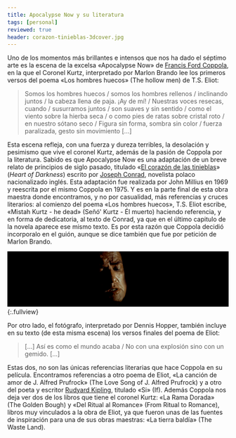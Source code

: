 ```yaml
---
title: Apocalypse Now y su literatura
tags: [personal]
reviewed: true
header: corazon-tinieblas-3dcover.jpg
---
```

Uno de los momentos más brillantes e intensos que nos ha dado el séptimo arte es la escena de la excelsa «Apocalypse Now» de [Francis Ford Coppola](http://es.wikipedia.org/wiki/Francis_Coppola), en la que el Coronel Kurtz, interpretado por Marlon Brando lee los primeros versos del poema «Los hombres huecos» (The hollow men) de T.S. Eliot:

> Somos los hombres huecos / somos los hombres rellenos / inclinando juntos / la cabeza llena de paja. ¡Ay de mí! / Nuestras voces resecas, cuando / susurramos juntos / son suaves y sin sentido / como el viento sobre la hierba seca / o como pies de ratas sobre cristal roto / en nuestro sótano seco / Figura sin forma, sombra sin color / fuerza paralizada, gesto sin movimiento [...]

Esta escena refleja, con una fuerza y dureza terribles, la desolación y pesimismo que vive el coronel Kurtz, además de la pasión de Coppola por la literatura. Sabido es que Apocalypse Now es una adaptación de un breve relato de principios de siglo pasado, titulado «[El corazón de las tinieblas](http://es.wikipedia.org/wiki/El_coraz%C3%B3n_de_las_tinieblas)» (_Heart of Darkness_) escrito por [Joseph Conrad](http://es.wikipedia.org/wiki/Joseph_Conrad), novelista polaco nacionalizado inglés. Esta adaptación fue realizada por John Millius en 1969 y reescrita por el mismo Coppola en 1975. Y es en la parte final de esta obra maestra donde encontramos, y no por casualidad, más referencias y cruces literarios: al comienzo del poema «Los hombres huecos», T.S. Eliot escribe, «Mistah Kurtz - he dead» (Señó' Kurtz - Él muerto) haciendo referencia, y en forma de dedicatoria, al texto de Conrad, ya que en el último capitulo de la novela aparece ese mismo texto. Es por esta razón que Coppola decidió incorporalo en el guión, aunque se dice también que fue por petición de Marlon Brando.

![Fotograma apocalypse Now Coronel Kurtz](/img/apocalypse-now-kurtz.jpg){:.fullview}

Por otro lado, el fotógrafo, interpretado por Dennis Hopper, también incluye en su texto (de esta misma escena) los versos finales del poema de Eliot:

> [...] Así es como el mundo acaba / No con una explosión sino con un gemido. [...]

Estas dos, no son las únicas referencias literarias que hace Coppola en su película. Encontramos referencias a otro poema de Eliot, «La canción de amor de J. Alfred Prufrock» (The Love Song of J. Alfred Prufrock) y a otro del poeta y escritor [Rudyard Kipling](http://es.wikipedia.org/wiki/Rudyard_Kipling), titulado «Si» (If). Además Coppola nos deja ver dos de los libros que tiene el coronel Kurtz: «La Rama Dorada» (The Golden Bough) y «Del Ritual al Romance» (From Ritual to Romance), libros muy vinculados a la obra de Eliot, ya que fueron unas de las fuentes de inspiración para una de sus obras maestras: «La tierra baldía» (The Waste Land). 
